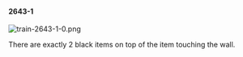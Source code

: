#### 2643-1
![train-2643-1-0.png](https://github.com/lil-lab/nlvr/raw/master/nlvr/train/images/39/train-2643-1-0.png "train-2643-1-0.png")

There are exactly 2 black items on top of the item touching the wall.
